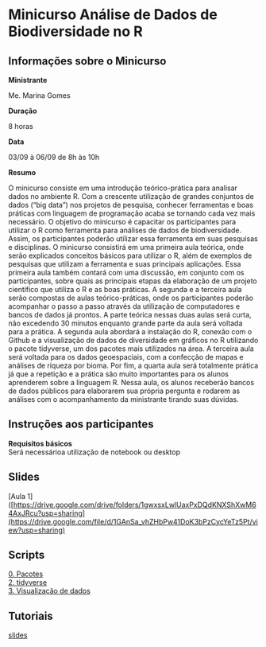 # Minicurso Análise de Dados de Biodiversidade no R
## Informações sobre o Minicurso

**Ministrante**

Me. Marina Gomes

**Duração**

8 horas

**Data**

03/09 à 06/09 
de 8h às 10h

**Resumo**

O minicurso consiste em uma introdução teórico-prática para analisar dados no ambiente R. Com a crescente utilização de grandes conjuntos de dados (“big data”) nos projetos de pesquisa, conhecer ferramentas e boas práticas com linguagem de programação acaba se tornando cada vez mais necessário. O objetivo do minicurso é capacitar os participantes para utilizar o R como ferramenta para análises de dados de biodiversidade. Assim, os participantes poderão utilizar essa ferramenta em suas pesquisas e disciplinas. O minicurso consistirá em uma primeira aula teórica, onde serão explicados conceitos básicos para utilizar o R, além de exemplos de pesquisas que utilizam a ferramenta e suas principais aplicações. Essa primeira aula também contará com uma discussão, em conjunto com os participantes, sobre quais as principais etapas da elaboração de um projeto científico que utiliza o R e as boas práticas. A segunda e a terceira aula serão compostas de aulas teórico-práticas, onde os participantes poderão acompanhar o passo a passo através da utilização de computadores e bancos de dados já prontos. A parte teórica nessas duas aulas será curta, não excedendo 30 minutos enquanto grande parte da aula será voltada para a prática. A segunda aula abordará a instalação do R, conexão com o Github e a visualização de dados de diversidade em gráficos no R utilizando o pacote tidyverse, um dos pacotes mais utilizados na área. A terceira aula será voltada para os dados geoespaciais, com a confecção de mapas e análises de riqueza por bioma. Por fim, a quarta aula será totalmente prática já que a repetição e a prática são muito importantes para os alunos aprenderem sobre a linguagem R. Nessa aula, os alunos receberão bancos de dados públicos para elaborarem sua própria pergunta e rodarem as análises com o acompanhamento da ministrante tirando suas dúvidas.

## Instruções aos participantes

**Requisitos básicos**  
Será necessárioa utilização de notebook ou desktop

## Slides

[Aula 1]([https://drive.google.com/drive/folders/1gwxsxLwlUaxPxDQdKNXShXwM64AxJRcu?usp=sharing](https://drive.google.com/file/d/1GAnSa_vhZHbPw41DoK3bPzCycYeTz5Pt/view?usp=sharing)

## Scripts

[0. Pacotes](https://github.com/mauriciovancine/workshop-r-introduction/blob/master/02_scripts/00_script_r_introduction.R) <br>
[2. tidyverse](https://github.com/mauriciovancine/workshop-r-introduction/blob/master/02_scripts/02_script_r_introduction.R) <br>
[3. Visualização de dados](https://github.com/mauriciovancine/workshop-r-introduction/blob/master/02_scripts/03_script_r_introduction.R)

## Tutoriais

[slides](https://drive.google.com/drive/folders/1gwxsxLwlUaxPxDQdKNXShXwM64AxJRcu?usp=sharing)
